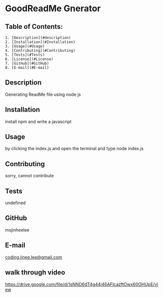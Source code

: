 # GoodReadMe Gnerator
  ## Table of Contents:
    1. [Description](#description) 
    2. [Installation](#Installation)
    3. [Usage](#Usage)  
    4. [Contributing](#Contributing)
    5. [Tests](#Tests)
    6. [License](#License)
    7. [GitHub](#GitHub)
    8. [E-mail](#E-mail)
  ## Description
  Generating ReadMe file using node js 
  ## Installation
  install npm and write a javascript
  ## Usage
  by clicking the index.js and open the terminal and type node index.js
  ## Contributing
  sorry, cannot contribute
  ## Tests
  undefined
  ## GitHub
  msjinheelee
  ## E-mail
  coding.jinee.lee@gmail.com
  ## walk through video
  https://drive.google.com/file/d/1sNND6dT4g44i46AFlcazftOwx60OHUpE/view